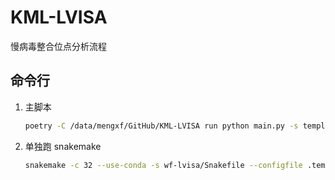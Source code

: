 # KML-LVISA

慢病毒整合位点分析流程

## 命令行

1. 主脚本
    ```bash
    poetry -C /data/mengxf/GitHub/KML-LVISA run python main.py -s templates/input.tsv -w 241105
    ```
2. 单独跑 snakemake
    ```bash
    snakemake -c 32 --use-conda -s wf-lvisa/Snakefile --configfile .temp/snakemake.yaml
    ```
